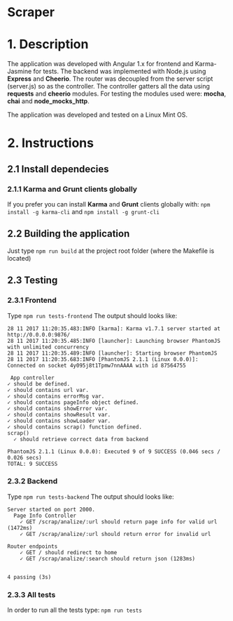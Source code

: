 # Scraper

# 1. Description
The application was developed with Angular 1.x for frontend and Karma-Jasmine for tests. The backend was implemented with Node.js using **Express** and **Cheerio**. The router was decoupled from the server script (server.js) so as the controller. The controller gatters all the data using **requests** and **cheerio** modules. For testing the modules used were: **mocha**, **chai** and **node_mocks_http**.

The application was developed and tested on a Linux Mint OS.
# 2. Instructions
## 2.1 Install dependecies
### 2.1.1 Karma and Grunt clients globally
If you prefer you can install **Karma** and **Grunt** clients globally with:
`npm install -g karma-cli` and
`npm install -g grunt-cli`

## 2.2 Building the application
Just type `npm run build` at the project root folder (where the Makefile is located)

## 2.3 Testing
### 2.3.1 Frontend
Type `npm run tests-frontend`
The output should looks like:

	28 11 2017 11:20:35.483:INFO [karma]: Karma v1.7.1 server started at http://0.0.0.0:9876/
	28 11 2017 11:20:35.485:INFO [launcher]: Launching browser PhantomJS with unlimited concurrency
	28 11 2017 11:20:35.489:INFO [launcher]: Starting browser PhantomJS
	28 11 2017 11:20:35.683:INFO [PhantomJS 2.1.1 (Linux 0.0.0)]: Connected on socket 4y095j8t1Tpmw7nnAAAA with id 87564755

 	 App controller
    ✓ should be defined.
    ✓ should contains url var.
    ✓ should contains errorMsg var.
    ✓ should contains pageInfo object defined.
    ✓ should contains showError var.
    ✓ should contains showResult var.
    ✓ should contains showLoader var.
    ✓ should contains scrap() function defined.
    scrap()
      ✓ should retrieve correct data from backend

	PhantomJS 2.1.1 (Linux 0.0.0): Executed 9 of 9 SUCCESS (0.046 secs / 0.026 secs)
	TOTAL: 9 SUCCESS
	
### 2.3.2 Backend
Type `npm run tests-backend`
The output should looks like:

	Server started on port 2000.
	  Page Info Controller
    	✓ GET /scrap/analize/:url should return page info for valid url (1472ms)
    	✓ GET /scrap/analize/:url should return error for invalid url

  	Router endpoints
    	✓ GET / should redirect to home
    	✓ GET /scrap/analize/:search should return json (1283ms)


  	4 passing (3s)

### 2.3.3 All tests
In order to run all the tests type: `npm run tests`

